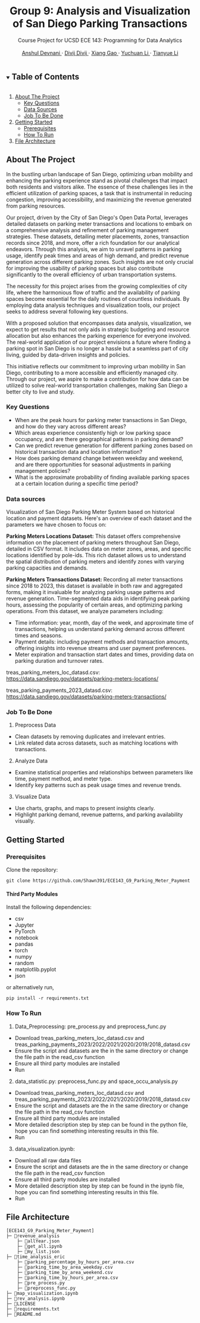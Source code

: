 <!------------------------------------------ TITLE BLOCK --------------------------------------------------------------->
<h1 align="center"> Group 9: Analysis and Visualization of San Diego Parking Transactions </h1>

<p align="center">
    Course Project for UCSD ECE 143: Programming for Data Analytics
    <br /> <br />
    <a href="https://github.com/anshuldevnani"> Anshul Devnani </a>
    ·
    <a href="https://github.com/kdivij"> Divij Divij </a>
    ·
    <a href="https://github.com/Shawn391"> Xiang Gao </a>
    ·
    <a href="https://github.com/nolanlyc"> Yuchuan Li </a>
    ·
    <a href="https://github.com/GreatSnoopyMe"> Tianyue Li </a>
</p>


<!------------------------------------------ TABLE OF CONTENTS ---------------------------------------------------------->
<details open="open">
  <summary><h2 style="display: inline-block"> Table of Contents </h2></summary>
  <ol>
    <li>
      <a href="#about-the-project"> About The Project </a>
      <ul>
        <li><a href="#key-questions"> Key Questions </a></li>
        <li><a href="#data-sources"> Data Sources </a></li>
        <li><a href="#job-to-be-done"> Job To Be Done </a></li>
      </ul>
    </li>
    <li>
      <a href="#getting-started"> Getting Started </a>
      <ul>
        <li><a href="#prerequisites"> Prerequisites </a></li>
        <li><a href="#how-to-run"> How To Run </a></li>
      </ul>
    </li>
    <li><a href="#file-architecture"> File Architecture </a></li>
  </ol>
</details>

<!------------------------------------------ About The Project ---------------------------------------------------------->
## About The Project
In the bustling urban landscape of San Diego, optimizing urban mobility and enhancing the parking experience stand as pivotal challenges that impact both residents and visitors alike. The essence of these challenges lies in the efficient utilization of parking spaces, a task that is instrumental in reducing congestion, improving accessibility, and maximizing the revenue generated from parking resources.

Our project, driven by the City of San Diego's Open Data Portal, leverages detailed datasets on parking meter transactions and locations to embark on a comprehensive analysis and refinement of parking management strategies. These datasets, detailing meter placements, zones, transaction records since 2018, and more, offer a rich foundation for our analytical endeavors. Through this analysis, we aim to unravel patterns in parking usage, identify peak times and areas of high demand, and predict revenue generation across different parking zones. Such insights are not only crucial for improving the usability of parking spaces but also contribute significantly to the overall efficiency of urban transportation systems.

The necessity for this project arises from the growing complexities of city life, where the harmonious flow of traffic and the availability of parking spaces become essential for the daily routines of countless individuals. By employing data analysis techniques and visualization tools, our project seeks to address several following key questions.

With a proposed solution that encompasses data analysis, visualization, we expect to get results that not only aids in strategic budgeting and resource allocation but also enhances the parking experience for everyone involved. The real-world application of our project envisions a future where finding a parking spot in San Diego is no longer a hassle but a seamless part of city living, guided by data-driven insights and policies.

This initiative reflects our commitment to improving urban mobility in San Diego, contributing to a more accessible and efficiently managed city. Through our project, we aspire to make a contribution for how data can be utilized to solve real-world transportation challenges, making San Diego a better city to live and study.

### Key Questions 
* When are the peak hours for parking meter transactions in San Diego, and how do they vary across different areas?
* Which areas experience consistently high or low parking space occupancy, and are there geographical patterns in parking demand?
* Can we predict revenue generation for different parking zones based on historical transaction data and location information?
* How does parking demand change between weekday and weekend, and are there opportunities for seasonal adjustments in parking management policies?
* What is the approximate probability of finding available parking spaces at a certain location during a specific time period?

### Data sources
Visualization of San Diego Parking Meter System based on historical location and payment datasets.
Here's an overview of each dataset and the parameters we have chosen to focus on:

**Parking Meters Locations Dataset:** This dataset offers comprehensive information on the placement of parking meters throughout San Diego, detailed in CSV format. It includes data on meter zones, areas, and specific locations identified by pole-ids. This rich dataset allows us to understand the spatial distribution of parking meters and identify zones with varying parking capacities and demands.

**Parking Meters Transactions Dataset:** Recording all meter transactions since 2018 to 2023, this dataset is available in both raw and aggregated forms, making it invaluable for analyzing parking usage patterns and revenue generation. Time-segmented data aids in identifying peak parking hours, assessing the popularity of certain areas, and optimizing parking operations. From this dataset, we analyze parameters including:

* Time information: year, month, day of the week, and approximate time of transactions, helping us understand parking demand across different times and seasons.
* Payment details: including payment methods and transaction amounts, offering insights into revenue streams and user payment preferences.
* Meter expiration and transaction start dates and times, providing data on parking duration and turnover rates.

treas_parking_meters_loc_datasd.csv: 	https://data.sandiego.gov/datasets/parking-meters-locations/

treas_parking_payments_2023_datasd.csv: https://data.sandiego.gov/datasets/parking-meters-transactions/

### Job To Be Done
1. Preprocess Data
* Clean datasets by removing duplicates and irrelevant entries.
* Link related data across datasets, such as matching locations with transactions.
2. Analyze Data
* Examine statistical properties and relationships between parameters like time, payment method, and meter type.
* Identify key patterns such as peak usage times and revenue trends.
3. Visualize Data
* Use charts, graphs, and maps to present insights clearly.
* Highlight parking demand, revenue patterns, and parking availability visually.


<!------------------------------------------ Getting Started ---------------------------------------------------------->
## Getting Started
### Prerequisites
Clone the repository:
```
git clone https://github.com/Shawn391/ECE143_G9_Parking_Meter_Payment
```
#### Third Party Modules
Install the following dependencies:
* csv
* Jupyter
* PyTorch
* notebook
* pandas
* torch  
* numpy   
* random  
* matplotlib.pyplot
* json

or alternatively run,
```
pip install -r requirements.txt
```
### How To Run

1. Data_Preprocessing: pre_process.py and preprocess_func.py
* Download treas_parking_meters_loc_datasd.csv and treas_parking_payments_2023/2022/2021/2020/2019/2018_datasd.csv
* Ensure the script and datasets are the in the same directory or change the file path in the read_csv function
* Ensure all third party modules are installed
* Run
2. data_statistic.py: preprocess_func.py and space_occu_analysis.py
* Download treas_parking_meters_loc_datasd.csv and treas_parking_payments_2023/2022/2021/2020/2019/2018_datasd.csv
* Ensure the script and datasets are the in the same directory or change the file path in the read_csv function
* Ensure all third party modules are installed
* More detailed description step by step can be found in the python file, hope you can find something interesting results in this file.
* Run
3. data_visualization.ipynb:
* Download all raw data files
* Ensure the script and datasets are the in the same directory or change the file path in the read_csv function
* Ensure all third party modules are installed
* More detailed description step by step can be found in the ipynb file, hope you can find something interesting results in this file.
* Run


<!------------------------------------------ File Architecture  ---------------------------------------------------------->
## File Architecture
```
[ECE143_G9_Parking_Meter_Payment]
├─ 📁revenue_analysis
    ├─ 📄allYear.json
    ├─ 📄get_all.ipynb
    ├─ 📄my_list.json
├─ 📁time_analysis_eric
    ├─ 📄parking_percentage_by_hours_per_area.csv
    ├─ 📄parking_time_by_area_weekday.csv
    ├─ 📄parking_time_by_area_weekend.csv
    ├─ 📄parking_time_by_hours_per_area.csv
    ├─ 📄pre_process.py
    ├─ 📄preprocess_func.py
├─ 📄map_visualization.ipynb
├─ 📄rev_analysis.ipynb
├─ 📄LICENSE
├─ 📄requirements.txt
├─ 📄README.md
```
